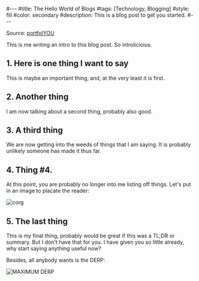 #---
#title: The Hello World of Blogs
#tags: [Technology, Blogging]
#style: fill
#color: secondary
#description: This is a blog post to get you started.
#---

Source: [portfolYOU](https://github.com/YoussefRaafatNasry/portfolYOU)

This is me writing an intro to this blog post.  So introlicioius.

## 1. Here is one thing I want to say

This is maybe an important thing, and, at the very least it is first.

## 2. Another thing

I am now talking about a second thing, probably also good.

## 3. A third thing

We are now getting into the weeds of things that I am saying.  It is probably unlikely someone has made it thus far.

## 4. Thing #4.

At this point, you are probably no longer into me listing off things.  Let's put in an image to placate the reader:

![corg](https://media.istockphoto.com/photos/welsh-corgi-picture-id962032196?k=20&m=962032196&s=170667a&w=0&h=NhIyQdJgVw0cw_EeLtP3LcLExLuiAWPwzL6_WsRKUfQ=)

## 5. The last thing

This is my final thing, probably would be great if this was a TL;DR or summary.  But I don't have that for you.  I have given you so little already, why start saying anything useful now?

Besides, all anybody wants is the DERP:

![MAXIMUM DERP](http://3.bp.blogspot.com/-AXnXOPZgqMk/Un-xCBAa4gI/AAAAAAAAsWA/z_lZsvDoCRk/s1600/derpstages.jpg)
